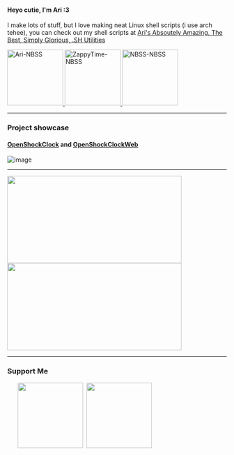 #### Heyo cutie, I'm Ari :3 
I make lots of stuff, but I love making neat Linux shell scripts (i use arch tehee), you can check out my shell scripts at [ Ari's Absoutely Amazing, The Best, Simply Glorious, .SH Utilities](https://github.com/AAATBSGSHU)


<a href="https://github.com/AAATBSGSHU">
  <img src="https://github.com/user-attachments/assets/07f67f30-1d09-40f8-a3a8-f70dacb62123" width="128" height="128" alt="Ari-NBSS">
</a>


<a href="https://github.com/ZappyTime">
  <img src="https://github.com/user-attachments/assets/6875ee39-bb46-448f-9334-e3116b112376" width="128" height="128" alt="ZappyTime-NBSS">
</a>


<a href="https://github.com/No-Bullshit-Software">
  <img src="https://github.com/user-attachments/assets/efac5729-56a5-46b8-837e-5a9971f432f5" width="128" height="128" alt="NBSS-NBSS">
</a>

  
-- -
### Project showcase

#### [OpenShockClock](https://github.com/Arxari/OpenShockClock) and [OpenShockClockWeb](https://github.com/Arxari/OpenShockClockWeb)
![image](https://github.com/user-attachments/assets/3ed213f0-f082-4d6a-bd38-0d3d8d2c0167)

-- -

  <img width="400" height="200" src="https://github-readme-stats.vercel.app/api?username=arxari&show_icons=true&theme=dracula">
  <img width="400" height="200" src="https://github-readme-stats.vercel.app/api/top-langs/?username=arxari&size_weight=0.0005&count_weight=0.3&layout=compact&theme=dracula">
</p>

-- -

### Support Me

<ul style="list-style-type: none; margin: 0;">

<li style="display: inline-block; margin-right: 0.25rem;"><a href="https://www.buymeacoffee.com/arxari"><img src="https://cdn.buymeacoffee.com/buttons/v2/default-yellow.png" width="150"/></a></li>

<li style="display: inline-block; margin-right: 0.25rem;"><a href="https://www.ko-fi.com/arxari"><img src="https://storage.ko-fi.com/cdn/kofi2.png?v=3" width="150"/></a></li>

</ul>
